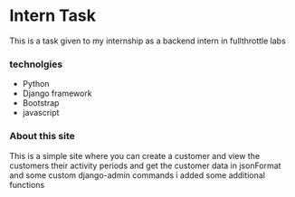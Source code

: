 # Intern Task

This is a task given to my internship as a backend intern in fullthrottle labs

### technolgies

* Python 
* Django framework
* Bootstrap
* javascript

### About this site
This is a simple site where you can create a customer and view the customers their activity periods and get the customer data in jsonFormat and some custom django-admin commands i added some additional functions 